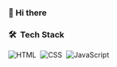 ### 👋 Hi there 

### 🛠 &nbsp;Tech Stack

![HTML](https://img.shields.io/badge/-HTML-161616?style=flat-square&logo=HTML5)&nbsp;
![CSS](https://img.shields.io/badge/-CSS-161616?style=flat-square&logo=CSS3&logoColor=1572B6)&nbsp;
![JavaScript](https://img.shields.io/badge/-JavaScript-161616?style=flat-square&logo=javascript)&nbsp;
